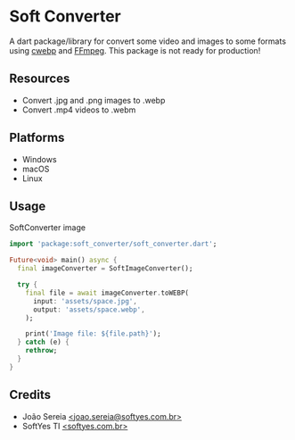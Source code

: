 # Soft Converter

A dart package/library for convert some video and images to some formats using [cwebp](https://developers.google.com/speed/webp/docs/cwebp) and [FFmpeg](https://ffmpeg.org/).
This package is not ready for production!

## Resources

- Convert .jpg and .png images to .webp
- Convert .mp4 videos to .webm

## Platforms

- Windows
- macOS
- Linux

## Usage

SoftConverter image

```dart
import 'package:soft_converter/soft_converter.dart';

Future<void> main() async {
  final imageConverter = SoftImageConverter();

  try {
    final file = await imageConverter.toWEBP(
      input: 'assets/space.jpg',
      output: 'assets/space.webp',
    );

    print('Image file: ${file.path}');
  } catch (e) {
    rethrow;
  }
}
```

## Credits

- João Sereia [\<joao.sereia@softyes.com.br\>](mailto:joao.sereia@softyes.com.br)
- SoftYes TI [\<softyes.com.br\>](https://softyes.com.br)
